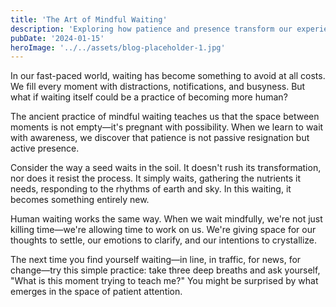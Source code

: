 ```yaml
---
title: 'The Art of Mindful Waiting'
description: 'Exploring how patience and presence transform our experience of time and uncertainty'
pubDate: '2024-01-15'
heroImage: '../../assets/blog-placeholder-1.jpg'
---
```


In our fast-paced world, waiting has become something to avoid at all costs. We fill every moment with distractions, notifications, and busyness. But what if waiting itself could be a practice of becoming more human?

The ancient practice of mindful waiting teaches us that the space between moments is not empty—it's pregnant with possibility. When we learn to wait with awareness, we discover that patience is not passive resignation but active presence.

Consider the way a seed waits in the soil. It doesn't rush its transformation, nor does it resist the process. It simply waits, gathering the nutrients it needs, responding to the rhythms of earth and sky. In this waiting, it becomes something entirely new.

Human waiting works the same way. When we wait mindfully, we're not just killing time—we're allowing time to work on us. We're giving space for our thoughts to settle, our emotions to clarify, and our intentions to crystallize.

The next time you find yourself waiting—in line, in traffic, for news, for change—try this simple practice: take three deep breaths and ask yourself, "What is this moment trying to teach me?" You might be surprised by what emerges in the space of patient attention.
